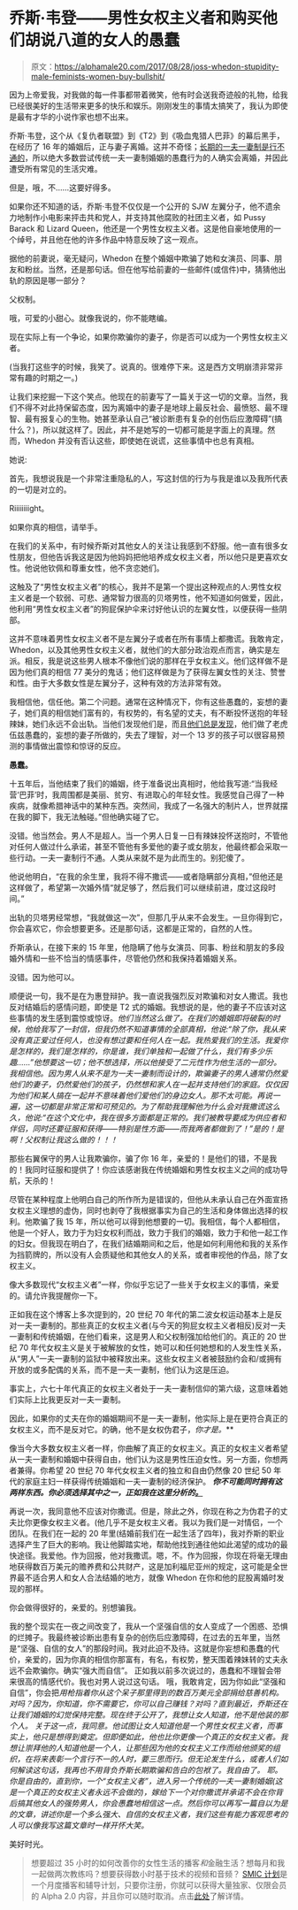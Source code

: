 # 乔斯·韦登——男性女权主义者和购买他们胡说八道的女人的愚蠢

> 原文：<https://alphamale20.com/2017/08/28/joss-whedon-stupidity-male-feminists-women-buy-bullshit/>

因为上帝爱我，对我做的每一件事都带着微笑，他有时会送我奇迹般的礼物，给我已经很美好的生活带来更多的快乐和娱乐。刚刚发生的事情太搞笑了，我认为即使是最有才华的小说作家也想不出来。

乔斯·韦登，这个从《复仇者联盟》到《T2》到《吸血鬼猎人巴菲》的幕后黑手，在经历了 16 年的婚姻后，正与妻子离婚。这并不奇怪；[长期的一夫一妻制是行不通的](https://blackdragonblog.com/2014/07/13/divorce-statistics/)，所以绝大多数尝试传统一夫一妻制婚姻的愚蠢行为的人确实会离婚，并因此遭受所有常见的生活灾难。

但是，哦，不……这要好得多。

如果你还不知道的话，乔斯·韦登不仅仅是一个公开的 SJW 左翼分子，他不遗余力地制作小电影来抨击共和党人，并支持其他腐败的社团主义者，如 Pussy Barack 和 Lizard Queen，他还是一个男性女权主义者。这是他自豪地使用的一个绰号，并且他在他的许多作品中特意反映了这一观点。

据他的前妻说，毫无疑问，Whedon 在整个婚姻中欺骗了她和女演员、同事、朋友和粉丝。当然，还是那句话。但在他写给前妻的一些邮件(或信件)中，猜猜他出轨的原因是哪一部分？

父权制。

哦，可爱的小甜心。就像我说的，你不能瞎编。

现在实际上有一个争论，如果你欺骗你的妻子，你是否可以成为一个男性女权主义者。

(当我打这些字的时候，我笑了。说真的。很难停下来。这是西方文明崩溃非常非常有趣的时期之一。)

让我们来挖掘一下这个笑点。他现在的前妻写了一篇关于这一切的文章。当然，我们不得不对此持保留态度，因为离婚中的妻子是地球上最反社会、最愤怒、最不理智、最有报复心的生物。她甚至承认自己“被诊断患有复杂的创伤后应激障碍”(搞什么？)，所以就这样了。因此，并不是她写的一切都可能是字面上的真理。然而，Whedon 并没有否认这些，即使她在说谎，这些事情中也总有真相。

她说:

首先，我想说我是一个非常注重隐私的人，写这封信的行为与我是谁以及我所代表的一切是对立的。

Riiiiiiiight。

如果你真的相信，请举手。

在我们的关系中，有时候乔斯对其他女人的关注让我感到不舒服。他一直有很多女性朋友，但他告诉我这是因为他妈妈把他培养成女权主义者，所以他只是更喜欢女性。他说他钦佩和尊重女性，他不贪恋她们。

这触及了“男性女权主义者”的核心，我并不是第一个提出这种观点的人:男性女权主义者是一个软弱、可悲、通常智力很高的贝塔男性，他不知道如何做爱，因此，他利用“男性女权主义者”的狗屁保护伞来讨好他认识的左翼女性，以便获得一些阴部。

这并不意味着男性女权主义者不是左翼分子或者在所有事情上都撒谎。我敢肯定，Whedon，以及其他男性女权主义者，就他们的大部分政治观点而言，确实是左派。相反，我是说这些男人根本不像他们说的那样在乎女权主义。他们这样做不是因为他们真的相信 77 美分的鬼话；他们这样做是为了获得左翼女性的关注、赞誉和性。由于大多数女性是左翼分子，这种有效的方法非常有效。

我相信他，信任他。第二个问题。通常在这种情况下，你有这些愚蠢的，妄想的妻子，她们真的相信她们富有的，有权势的，有名望的丈夫，有不断投怀送抱的年轻辣妹，她们永远不会出轨。当他们发现他们是，而且[他们总是发现](https://blackdragonblog.com/2016/03/07/when-men-cheat-they-usually-want-to-get-caught/)，他们做了老虎伍兹愚蠢的，妄想的妻子所做的，失去了理智，对一个 13 岁的孩子可以很容易预测的事情做出震惊和惊讶的反应。

**愚蠢。**

十五年后，当他结束了我们的婚姻，终于准备说出真相时，他给我写道:“当我经营‘巴菲’时，我周围都是美丽、贫穷、有进取心的年轻女性。我感觉自己得了一种疾病，就像希腊神话中的某种东西。突然间，我成了一名强大的制片人，世界就摆在我的脚下，我无法触碰。”但他确实碰了它。

没错。他当然会。男人不是超人。当一个男人日复一日有辣妹投怀送抱时，不管他对任何人做过什么承诺，甚至不管他有多爱他的妻子或女朋友，他最终都会采取一些行动。一夫一妻制行不通。人类从来就不是为此而生的。别犯傻了。

他说他明白，“在我的余生里，我将不得不撒谎——或者隐瞒部分真相，”但他还是这样做了，希望第一次婚外情“就足够了，然后我们可以继续前进，度过这段时间。”

出轨的贝塔男经常想，“我就做这一次”，但那几乎从来不会发生。一旦你得到它，你会喜欢它，你会想要更多。还是那句话，这都是正常的，自然的人性。

乔斯承认，在接下来的 15 年里，他隐瞒了他与女演员、同事、粉丝和朋友的多段婚外情和一些不恰当的情感事件，尽管他仍然和我保持着婚姻关系。

没错。因为他可以。

顺便说一句，我不是在为惠登辩护。我一直说我强烈反对欺骗和对女人撒谎。我也反对结婚后的感情问题，即使是 T2 式的婚姻。我想说的是，他的妻子不应该对这些事情的发生感到震惊或惊讶。*他们当然这么做了。在我们的婚姻即将破裂的时候，他给我写了一封信，但我仍然不知道事情的全部真相，他说:“除了你，我从来没有真正爱过任何人，也没有想过要和任何人在一起。我热爱我们的生活。我爱你是怎样的，我们是怎样的，你是谁，我们单独和一起做了什么，我们有多少乐趣……”他想要这一切；他不想选择，所以他接受了二元性作为他生活的一部分。我相信他。因为男人从来不是为一夫一妻制而设计的，欺骗妻子的男人通常仍然爱他们的妻子，仍然爱他们的孩子，仍然想和家人在一起并支持他们的家庭。仅仅因为他们和某人搞在一起并不意味着他们爱他们的身边女人。那不太可能。再说一遍，这一切都是非常正常和可预见的。为了帮助我理解他为什么会对我撒谎这么久，他说:“在这个文化中，我在很多方面都是正常的。我们被教导要成为供应者和伴侣，同时还要征服和获得——特别是性方面——而我两者都做到了！”是的！是啊！父权制让我这么做的！！！*

那些右翼保守的男人让我欺骗你，骗了你 16 年，亲爱的！是他们的错，不是我的！我同时征服和提供了！你应该感谢我在传统婚姻和男性女权主义之间的成功导航，天杀的！

尽管在某种程度上他明白自己的所作所为是错误的，但他从未承认自己在外面宣扬女权主义理想的虚伪，同时也剥夺了我根据事实为自己的生活和身体做出选择的权利。他欺骗了我 15 年，所以他可以得到他想要的一切。我相信，每个人都相信，他是一个好人，致力于为妇女权利而战，致力于我们的婚姻，致力于和他一起工作的妇女。但我现在明白了，在我们结婚期间和之后，他是如何利用他和我的关系作为挡箭牌的，所以没有人会质疑他和其他女人的关系，或者审视他的作品，除了女权主义。

像大多数现代“女权主义者”一样，你似乎忘记了一些关于女权主义的事情，亲爱的。请允许我提醒你一下。

正如我在这个博客上多次提到的，20 世纪 70 年代的第二波女权运动基本上是反对一夫一妻制的。那些真正的女权主义者(与今天的狗屁女权主义者相反)反对一夫一妻制和传统婚姻，在他们看来，这是男人和父权制强加给他们的。真正的 20 世纪 70 年代女权主义是关于被解放的女性，她可以和任何她想和的人发生性关系，从“男人”一夫一妻制的监狱中被释放出来。这些女权主义者被鼓励约会和/或拥有开放的或多配偶的关系，而不是一夫一妻制，他们认为这是压迫。

事实上，六七十年代真正的女权主义者处于一夫一妻制信仰的第六级，这意味着她们实际上比我更反对一夫一妻制。

因此，如果你的丈夫在你的婚姻期间不是一夫一妻制，他实际上是在更符合真正的女权主义，而不是反对它。的确，他不是女权伪君子，**你才是*。***

像当今大多数女权主义者一样，你曲解了真正的女权主义。真正的女权主义者希望从一夫一妻制和婚姻中获得自由，他们认为这是男性压迫女性。另一方面，你想两者兼得。你希望 20 世纪 70 年代女权主义者的独立和自由仍然像 20 世纪 50 年代的家庭主妇一样获得传统婚姻和一夫一妻制的经济保护。 ***你不可能同时拥有这两样东西。你必须选择其中之一，正如我在这里分析的[。](https://blackdragonblog.com/2015/08/27/womens-choice-1950s-or-1970s-please-choose-one/)***

再说一次，我同意他不应该对你撒谎。但是，除此之外，你现在称之为伪君子的丈夫比你更像女权主义者。(他几乎不是女权主义者。我以为我们是一对情侣，一个团队。在我们在一起的 20 年里(结婚前我们在一起生活了四年)，我对乔斯的职业选择产生了巨大的影响。我让他脚踏实地，帮助他找到通往他如此渴望的成功的最快途径。我爱他。作为回报，他对我撒谎。嗯，不。作为回报，你现在将毫无理由地获得数百万美元的赡养费和公共财产，这是加利福尼亚州的规定，这可能是全世界最不适合男人和女人合法结婚的地方，就像 Whedon 在你和他的屁股离婚时发现的那样。

你会做得很好的，亲爱的。别想骗我。

我的整个现实在一夜之间改变了，我从一个坚强自信的女人变成了一个困惑、恐惧的烂摊子。我最终被诊断出患有复杂的创伤后应激障碍，在过去的五年里，当然是“坚强、自信的女人”的那段时间。我对此迫不及待。这就是你妄想和愚蠢的代价，亲爱的，因为你真的相信你那富有，有名，有权势，整天围着辣妹转的丈夫永远不会欺骗你。确实“强大而自信”。
正如我以前多次说过的，愚蠢和不理智会带来很高的情感代价。我也对男人说过这句话。
哦，我敢肯定，因为你如此“坚强和自信”，你会把*用枪指着你从这个呆子那里得到的数百万美元全部捐给慈善机构。对吗？因为，你知道，你不需要它，你可以自己赚钱？对吗？直到最近，乔斯还在让我们婚姻的幻觉保持完整。现在终于公开了，我想让女人知道，他不是他装的那个人。
关于这一点，我同意。他试图让女人知道他是一个男性女权主义者，而事实上，他只是想得到奠定。但即便如此，他也比你更像一个真正的女权主义者。我想让崇拜他的人知道他是一个人，让那些因为他的女权主义工作而给他颁奖的组织，在将来表彰一个言行不一的人时，要三思而行。但无论发生什么，或者人们如何解读这句话，我再也不用背负乔斯长期欺骗和告白的包袱了。我自由了。
耶。你是自由的，直到你，一个“女权主义者”，进入另一个传统的一夫一妻制婚姻(这是一个真正的女权主义者永远不会做的)，嫁给下一个对你撒谎并承诺不会在你背后搞其他女人的强势男人，你会愚蠢地相信这一点。然后你可以再写一篇自以为是的文章，讲述你是一个多么强大、自信的女权主义者，我们这些有能力客观思考的人可以像我写这篇文章时一样开怀大笑。*

美好时光。

> 想要超过 35 小时的如何改善你的女性生活的播客*和*金融生活？想每月和我一起做两次教练吗？想要获得数小时基于技术的视频和音频？ [SMIC 计划](https://alphamale20.kartra.com/page/vIL17)是一个月度播客和辅导计划，只要你注册，你就可以获得大量独家、仅限会员的 Alpha 2.0 内容，并且你可以随时取消。点击[此处](https://alphamale20.kartra.com/page/vIL17)了解详情。
> 
> 